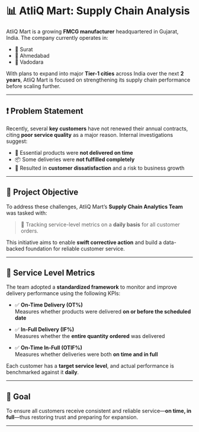 # 📊 AtliQ Mart: Supply Chain Analysis

AtliQ Mart is a growing **FMCG manufacturer** headquartered in Gujarat, India. The company currently operates in:

- 📍 Surat  
- 📍 Ahmedabad  
- 📍 Vadodara  

With plans to expand into major **Tier-1 cities** across India over the next **2 years**, AtliQ Mart is focused on strengthening its supply chain performance before scaling further.

---

## ❗ Problem Statement

Recently, several **key customers** have not renewed their annual contracts, citing **poor service quality** as a major reason. Internal investigations suggest:

- 🚫 Essential products were **not delivered on time**
- 📦 Some deliveries were **not fulfilled completely**
- 🤝 Resulted in **customer dissatisfaction** and a risk to business growth

---

## 🎯 Project Objective

To address these challenges, AtliQ Mart’s **Supply Chain Analytics Team** was tasked with:

> 📍 Tracking service-level metrics on a **daily basis** for all customer orders.

This initiative aims to enable **swift corrective action** and build a data-backed foundation for reliable customer service.

---

## 📐 Service Level Metrics

The team adopted a **standardized framework** to monitor and improve delivery performance using the following KPIs:

- ✅ **On-Time Delivery (OT%)**  
  Measures whether products were delivered **on or before the scheduled date**

- ✅ **In-Full Delivery (IF%)**  
  Measures whether the **entire quantity ordered** was delivered

- ✅ **On-Time In-Full (OTIF%)**  
  Measures whether deliveries were both **on time and in full**

Each customer has a **target service level**, and actual performance is benchmarked against it **daily**.

---

## 📌 Goal

To ensure all customers receive consistent and reliable service—**on time, in full**—thus restoring trust and preparing for expansion.

---
